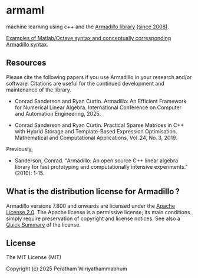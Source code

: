 # armaml
machine learning using c++ and the <a href="https://arma.sourceforge.net/">Armadillo library</a> <a href="https://en.wikipedia.org/w/index.php?title=Armadillo_(C%2B%2B_library)&oldid=249593452">(since 2008)</a>.

<a href="https://arma.sourceforge.net/docs.html#syntax">Examples of Matlab/Octave syntax and conceptually corresponding Armadillo syntax</a>.


## Resources
Please cite the following papers if you use Armadillo in your research and/or software.
Citations are useful for the continued development and maintenance of the library.

* Conrad Sanderson and Ryan Curtin.
Armadillo: An Efficient Framework for Numerical Linear Algebra.
International Conference on Computer and Automation Engineering, 2025.

* Conrad Sanderson and Ryan Curtin.
Practical Sparse Matrices in C++ with Hybrid Storage and Template-Based Expression Optimisation.
Mathematical and Computational Applications, Vol. 24, No. 3, 2019.

Previously, 
* Sanderson, Conrad. "Armadillo: An open source C++ linear algebra library for fast prototyping and computationally intensive experiments." (2010): 1-15.

## What is the distribution license for Armadillo ?
Armadillo versions 7.800 and onwards are licensed under the <a href="https://opensource.org/licenses/Apache-2.0">Apache License 2.0</a>.
The Apache license is a permissive license; its main conditions simply require preservation of copyright and license notices. See also a <a href="https://tldrlegal.com/license/apache-license-2.0-(apache-2.0)">Quick Summary</a> of the license.

## License

The MIT License (MIT)

Copyright (c) 2025 Peratham Wiriyathammabhum
